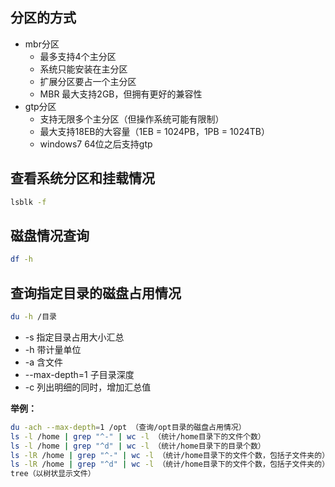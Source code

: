 ## 分区的方式
* mbr分区
  - 最多支持4个主分区
  - 系统只能安装在主分区
  - 扩展分区要占一个主分区
  - MBR 最大支持2GB，但拥有更好的兼容性
* gtp分区
  - 支持无限多个主分区（但操作系统可能有限制）
  - 最大支持18EB的大容量（1EB = 1024PB，1PB = 1024TB）
  - windows7 64位之后支持gtp

## 查看系统分区和挂载情况
```bash
lsblk -f
```

## 磁盘情况查询
```bash
df -h
```

## 查询指定目录的磁盘占用情况
```bash
du -h /目录
```
- -s 指定目录占用大小汇总
- -h 带计量单位
- -a 含文件
- --max-depth=1 子目录深度
- -c 列出明细的同时，增加汇总值

**举例：**
```bash
du -ach --max-depth=1 /opt （查询/opt目录的磁盘占用情况）
ls -l /home | grep "^-" | wc -l （统计/home目录下的文件个数）
ls -l /home | grep "^d" | wc -l （统计/home目录下的目录个数）
ls -lR /home | grep "^-" | wc -l （统计/home目录下的文件个数，包括子文件夹的）
ls -lR /home | grep "^d" | wc -l （统计/home目录下的文件个数，包括子文件夹的）
tree（以树状显示文件）
```